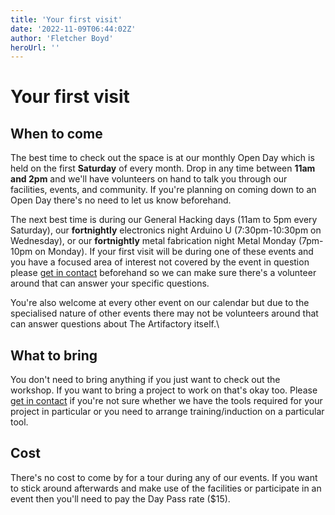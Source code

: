 ```yaml
---
title: 'Your first visit'
date: '2022-11-09T06:44:02Z'
author: 'Fletcher Boyd'
heroUrl: ''
---
```


# Your first visit

## When to come

The best time to check out the space is at our monthly Open Day which is held on the first **Saturday** of every month. Drop in any time between **11am and 2pm** and we'll have volunteers on hand to talk you through our facilities, events, and community. If you're planning on coming down to an Open Day there's no need to let us know beforehand.

The next best time is during our General Hacking days (11am to 5pm every Saturday), our **fortnightly** electronics night Arduino U (7:30pm-10:30pm on Wednesday), or our **fortnightly** metal fabrication night Metal Monday (7pm-10pm on Monday). If your first visit will be during one of these events and you have a focused area of interest not covered by the event in question please [get in contact](mailto:info@artifactory.org.au) beforehand so we can make sure there's a volunteer around that can answer your specific questions.

You're also welcome at every other event on our calendar but due to the specialised nature of other events there may not be volunteers around that can answer questions about The Artifactory itself.\

## What to bring

You don't need to bring anything if you just want to check out the workshop. If you want to bring a project to work on that's okay too. Please [get in contact](mailto:info@artifactory.org.au) if you're not sure whether we have the tools required for your project in particular or you need to arrange training/induction on a particular tool.

## Cost

There's no cost to come by for a tour during any of our events. If you want to stick around afterwards and make use of the facilities or participate in an event then you'll need to pay the Day Pass rate ($15).